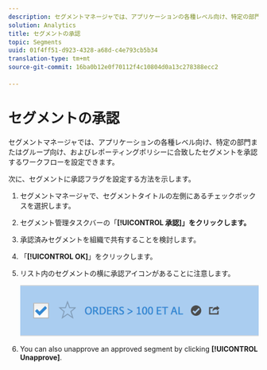 ```yaml
---
description: セグメントマネージャでは、アプリケーションの各種レベル向け、特定の部門またはグループ向け、およびレポーティングポリシーに合致したセグメントを承認するワークフローを設定できます。
solution: Analytics
title: セグメントの承認
topic: Segments
uuid: 01f4ff51-d923-4328-a68d-c4e793cb5b34
translation-type: tm+mt
source-git-commit: 16ba0b12e0f70112f4c10804d0a13c278388ecc2

---
```



# セグメントの承認

セグメントマネージャでは、アプリケーションの各種レベル向け、特定の部門またはグループ向け、およびレポーティングポリシーに合致したセグメントを承認するワークフローを設定できます。

次に、セグメントに承認フラグを設定する方法を示します。

1. セグメントマネージャで、セグメントタイトルの左側にあるチェックボックスを選択します。
1. セグメント管理タスクバーの「**[!UICONTROL 承認]」をクリックします。**
1. 承認済みセグメントを組織で共有することを検討します。
1. 「**[!UICONTROL OK]**」をクリックします。
1. リスト内のセグメントの横に承認アイコンがあることに注意します。

   ![](assets/seg_approved.png)

1. You can also unapprove an approved segment by clicking **[!UICONTROL Unapprove]**.

